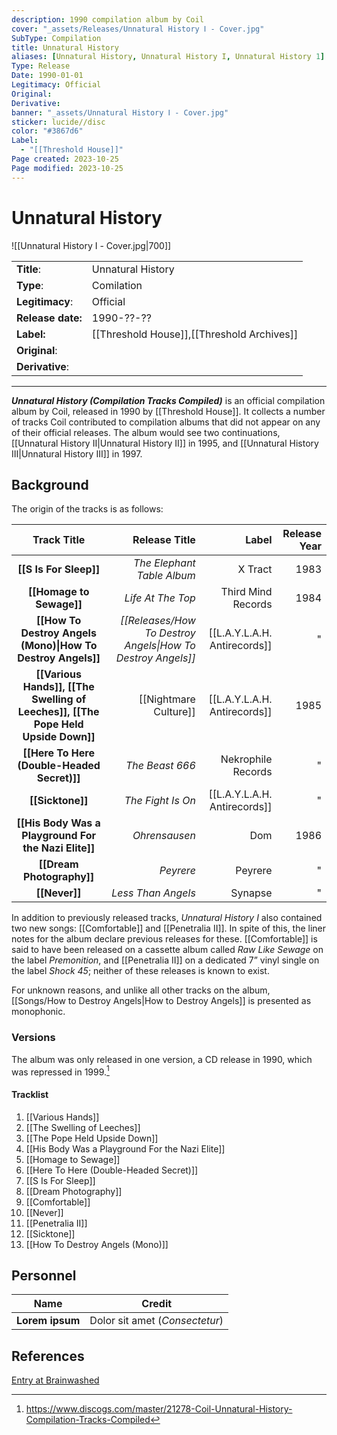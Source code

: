 ```yaml
---
description: 1990 compilation album by Coil
cover: "_assets/Releases/Unnatural History Ⅰ - Cover.jpg"
SubType: Compilation
title: Unnatural History
aliases: [Unnatural History, Unnatural History I, Unnatural History 1]
Type: Release
Date: 1990-01-01
Legitimacy: Official
Original: 
Derivative: 
banner: "_assets/Unnatural History Ⅰ - Cover.jpg"
sticker: lucide//disc
color: "#3867d6"
Label:
  - "[[Threshold House]]"
Page created: 2023-10-25
Page modified: 2023-10-25
---
```


# Unnatural History
![[Unnatural History Ⅰ - Cover.jpg|700]]

|  |  |
| --- | --- |
| **Title**: | Unnatural History |
| **Type**: | Comilation |
| **Legitimacy**: | Official |
| **Release date:** | 1990-??-?? |
| **Label:** | [[Threshold House]],[[Threshold Archives]] |
| **Original**: |  |
| **Derivative**: |  |

---
**_Unnatural History (Compilation Tracks Compiled)_** is an official compilation album by Coil, released in 1990 by [[Threshold House]]. It collects a number of tracks Coil contributed to compilation albums that did not appear on any of their official releases. The album would see two continuations, [[Unnatural History Ⅱ|Unnatural History II]] in 1995, and [[Unnatural History Ⅲ|Unnatural History III]] in 1997.

## Background
The origin of the tracks is as follows:

| Track Title | Release Title | Label | Release Year |
| :---: | ---: | ---: | ---: |
| **[[S Is For Sleep]]** | *The Elephant Table Album* | X Tract | 1983 |
| **[[Homage to Sewage]]** | *Life At The Top* | Third Mind Records | 1984 |
| **[[How To Destroy Angels (Mono)\|How To Destroy Angels]]** | *[[Releases/How To Destroy Angels\|How To Destroy Angels]]* | [[L.A.Y.L.A.H. Antirecords]] | " |
| **[[Various Hands]], [[The Swelling of Leeches]], [[The Pope Held Upside Down]]** | [[Nightmare Culture]] | [[L.A.Y.L.A.H. Antirecords]] | 1985 |
| **[[Here To Here (Double-Headed Secret)]]** | *The Beast 666* | Nekrophile Records | " |
| **[[Sicktone]]** | *The Fight Is On* | [[L.A.Y.L.A.H. Antirecords]] | " |
| **[[His Body Was a Playground For the Nazi Elite]]** | *Ohrensausen* | Dom | 1986 |
| **[[Dream Photography]]** | *Peyrere* | Peyrere | " |
| **[[Never]]** | *Less Than Angels* | Synapse | " |


In addition to previously released tracks, *Unnatural History I* also contained two new songs: [[Comfortable]] and [[Penetralia II]]. In spite of this, the liner notes for the album declare previous releases for these. [[Comfortable]] is said to have been released on a cassette album called *Raw Like Sewage* on the label *Premonition*, and [[Penetralia II]] on a dedicated 7” vinyl single on the label *Shock 45*; neither of these releases is known to exist.

For unknown reasons, and unlike all other tracks on the album, [[Songs/How to Destroy Angels|How to Destroy Angels]] is presented as monophonic.

### Versions
The album was only released in one version, a CD release in 1990, which was repressed in 1999.[^2]

#### Tracklist
1. [[Various Hands]]
2. [[The Swelling of Leeches]]
3. [[The Pope Held Upside Down]]
4. [[His Body Was a Playground For the Nazi Elite]]
5. [[Homage to Sewage]]
6. [[Here To Here (Double-Headed Secret)]]
7. [[S Is For Sleep]]
8. [[Dream Photography]]
9. [[Comfortable]]
10. [[Never]]
11. [[Penetralia II]]
12. [[Sicktone]]
13. [[How To Destroy Angels (Mono)]]

## Personnel
| **Name** |**Credit** |
| --- | --- |
|**Lorem ipsum**|Dolor sit amet (*Consectetur*)|


## References
[Entry at Brainwashed](http://brainwashed.com/common/htdocs/discog/locicd2.php?site=coil08)
[^1]: http://brainwashed.com/common/htdocs/discog/locicd2.php?site=coil08
[^2]: https://www.discogs.com/master/21278-Coil-Unnatural-History-Compilation-Tracks-Compiled